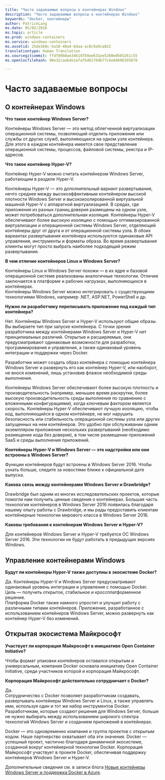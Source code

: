 ```yaml
---
title: "Часто задаваемые вопросы о контейнерах Windows"
description: "Часто задаваемые вопросы о контейнерах Windows"
keywords: "docker, контейнеры"
author: PatrickLang
ms.date: 05/02/2016
ms.topic: article
ms.prod: windows-containers
ms.service: windows-containers
ms.assetid: 25de368c-5a10-40a4-b4aa-ac8c9a9ca022
translationtype: Human Translation
ms.sourcegitcommit: ffdf89b0ae346197b9ae631ee5260e0565261c55
ms.openlocfilehash: 90e32caabde1afafbd8170db77c6e84696395870

---
```


# Часто задаваемые вопросы

## О контейнерах Windows

**Что такое контейнер Windows Server?**

Контейнеры Windows Server — это метод облегченной виртуализации операционной системы, позволяющий отделить приложения или службы от других служб, выполняющихся на одном узле контейнера. Для этого в каждом контейнера имеется свое представление операционной системы, процессов, файловой системы, реестра и IP-адресов.  

**Что такое контейнер Hyper-V?**

Контейнер Hyper-V можно считать контейнером Windows Server, работающим в разделе Hyper-V.

Контейнеры Hyper-V — это дополнительный вариант развертывания, нечто среднее между высокоэффективным контейнером высокой плотности Windows Server и высокоизолированной виртуальной машиной Hyper-V с аппаратной виртуализацией. В средах, где приложения из разных границ доверия размещены на одном узле, может потребоваться дополнительная изоляция. Контейнеры Hyper-V обеспечивают более высокую изоляцию с помощью оптимизированной виртуализации и операционной системы Windows Server, отделяющей контейнеры друг от друга и от операционной системы узла. В обоих вариантах развертывания контейнера используются одинаковые API управления, инструменты и форматы образа. Во время развертывания клиенты могут просто выбрать наиболее подходящий режим развертывания.

**В чем отличие контейнеров Linux и Windows Server?**

Контейнеры Linux и Windows Server похожи — в их ядре и базовой операционной системе реализованы аналогичные технологии. Отличие заключается в платформе и рабочих нагрузках, выполняющихся в контейнерах.  
Контейнеры Windows Server можно интегрировать с существующими технологиями Windows, например .NET, ASP.NET, PowerShell и др.

**Нужно ли разработчику переписывать приложение под каждый тип контейнера?**

Нет. Контейнеры Windows Server и Hyper-V используют общие образы. Вы выбираете тип при запуске контейнера. С точки зрения разработчика между контейнерами Windows Server и Hyper-V нет принципиальных различий.  Открытые и расширяемые, они предусматривают одинаковые возможности для разработки, программирования и управления, а также одинаковый уровень интеграции и поддержки через Docker.

Разработчик может создать образ контейнера с помощью контейнера Windows Server и развернуть его как контейнер Hyper-V, или наоборот, не внося изменений, лишь установив флажок необходимой среды выполнения.

Контейнеры Windows Server обеспечивают более высокую плотность и производительность (например, меньшее время раскрутки, более высокую производительность среды выполнения по сравнению с вложенными конфигурациями), когда ключевым фактором является скорость. Контейнеры Hyper-V обеспечивают лучшую изоляцию, чтобы код, выполняющийся в одном контейнере, не мог нарушить безопасность или стабильность операционной системы узла или других запущенных на нем контейнеров. Это удобно при обслуживании одним экземпляром приложения нескольких развертываний (необходимо размещение кода без доверия), в том числе размещении приложений SaaS и среды выполнения приложений.

**Контейнеры Hyper-V и Windows Server — это надстройки или они встроены в Windows Server?**

Функции контейнеров будут встроены в Windows Server 2016. Чтобы узнать больше, следите за новостями ближе к официальной дате выпуска.  

**Какова связь между контейнерами Windows Server и Drawbridge?**

Drawbridge был одним из многих исследовательских проектов, которые помогли нам получить ценные сведения о контейнерах.  Большая часть технологии контейнеров в Windows Server 2016 появилась благодаря нашему опыту работы с Drawbridge, и мы рады предоставить клиентам контейнерные технологии мирового класса в Windows Server 2016.

**Каковы требования к контейнерам Windows Server и Hyper-V?**

Для контейнеров Windows Server и Hyper-V требуется ОС Windows Server 2016. Эти технологии не будут работать в предыдущих версиях Windows.


## Управление контейнерами Windows

**Будут ли контейнеры Hyper-V также доступны в экосистеме Docker?**

Да. Контейнеры Hyper-V и Windows Server предусматривают одинаковый уровень интеграции и управления с помощью Docker.  Цель — получить открытое, стабильное и кроссплатформенное решение.  
Платформа Docker также намного упростит и улучшит работу с различными типами контейнеров. Приложение, разработанное с использованием контейнеров Windows Server, можно развернуть как контейнер Hyper-V без изменений.


## Открытая экосистема Майкрософт

**Участвует ли корпорация Майкрософт в инициативе Open Container Initiative?**

Чтобы формат упаковки контейнеров оставался открытым и универсальным, компания Docker основала инициативу Open Container Initiative, среди участников которой и корпорация Майкрософт.

**Корпорация Майкрософт действительно сотрудничает с Docker?**

Да.  
Сотрудничество с Docker позволяет разработчикам создавать, развертывать контейнеры Windows Server и Linux, а также управлять ими, используя один и тот же набор инструментов Docker. Разработчикам, которые создают решения для Windows Server, больше не нужно выбирать между использованием широкого спектра технологий Windows Server и созданием приложений в контейнерах.  

Docker — это одновременно компания и группа проектов с открытым кодом. Наше партнерство охватывает оба эти значения. Docker — успешный проект, частично благодаря динамичной экосистеме, созданной вокруг контейнерной технологии Docker. Корпорация Майкрософт участвует в проекте Docker, обеспечивая поддержку контейнеров Windows Server и Hyper-V.  

Дополнительные сведения см. в записи блога [Новые контейнеры Windows Server и поддержка Docker в Azure](http://azure.microsoft.com/blog/2014/10/15/new-windows-server-containers-and-azure-support-for-docker/?WT.mc_id=Blog_ServerCloud_Announce_TTD).



<!--HONumber=Oct16_HO4-->


